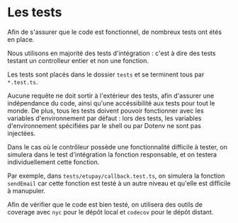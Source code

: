 # Les tests

Afin de s'assurer que le code est fonctionnel, de nombreux tests ont étés en place.

Nous utilisons en majorité des tests d'intégration : c'est à dire des tests testant un controlleur entier et non une fonction.

Les tests sont placés dans le dossier `tests` et se terminent tous par `*.test.ts`.

Aucune requête ne doit sortir à l'extérieur des tests, afin d'assurer une indépendance du code, ainsi qu'une accéssibilité aux tests pour tout le monde.
De plus, tous les tests doivent pouvoir fonctionner avec les variables d'environnement par défaut : lors des tests, les variables d'environnement spécifiées par le shell ou par Dotenv ne sont pas injectées.

Dans le cas où le contrôleur possède une fonctionnalité difficile à tester, on simulera dans le test d'intégration la fonction responsable, et on testera individuellement cette fonction.

Par exemple, dans `tests/etupay/callback.test.ts`, on simulera la fonction `sendEmail` car cette fonction est testé à un autre niveau et qu'elle est difficile à manupuler.

Afin de vérifier que le code est bien testé, on utilisera des outils de coverage avec `nyc` pour le dépôt local et `codecov` pour le dépôt distant.
